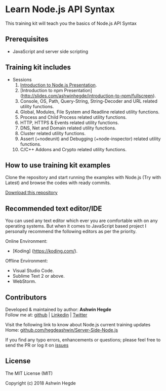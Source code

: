 # Learn Node.js API Syntax

This training kit will teach you the basics of Node.js API Syntax

## Prerequisites 

* JavaScript and server side scripting

## Training kit includes

* Sessions
  01. [Introduction to Node.js Presentation](http://slides.com/ashwinhegde/nodejs/fullscreen).
  02. [Introduction to npm Presentation] (http://slides.com/ashwinhegde/introduction-to-npm/fullscreen).
  03. Console, OS, Path, Query-String, String-Decoder and URL related utility functions.
  04. Global, Modules, File System and Readline related utility functions.
  05. Process and Child Process related utility functions.
  06. HTTP, HTTPS & Events related utility functions.
  07. DNS, Net and Domain related utility functions.
  08. Cluster related utility functions.
  09. Assert (+nodeunit) and Debugging (+node-inspector) related utility functions.
  10. C/C++ Addons and Crypto related utility functions.

## How to use training kit examples

Clone the repository and start running the examples with Node.js (Try with Latest) and browse the codes with ready commits.

<a href="//github.com/hegdeashwin/Server-Side-Node.js/archive/master.zip" target="_blank">Download this repository</a>

## Recommended text editor/IDE

You can used any text editor which ever you are comfortable with on any operating systems.
But when it comes to JavaScript based project I personally recommend the following editors
as per the priority.

Online Environment:
* [Koding] (https://koding.com/).

Offline Environment:
* Visual Studio Code.
* Sublime Text 2 or above.
* WebStorm.

## Contributors

Developed &amp; maintained by author: <b>Ashwin Hegde</b><br>
Follow me at: <a href="//github.com/hegdeashwin" target="_blank">github</a> | <a href="//in.linkedin.com/in/hegdeashwin" target="_blank">Linkedin</a> | <a href="//twitter.com/hegdeashwin3" target="_blank">Twitter</a>

Visit the following link to know about Node.js current training updates<br>
Home: <a href="//github.com/hegdeashwin/Server-Side-Node.js" target="_blank">github.com/hegdeashwin/Server-Side-Node.js</a>
  
If you find any typo errors, enhancements or questions; please feel free to send the PR or log it on [issues](//github.com/hegdeashwin/Server-Side-Node.js/issues)

## License

The MIT License (MIT)

Copyright (c) 2018 Ashwin Hegde
